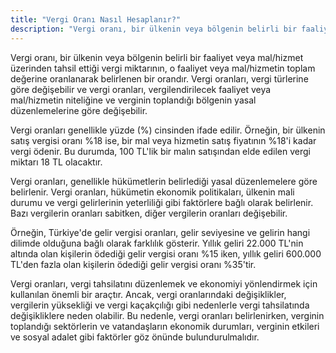 ```yaml
---
title: "Vergi Oranı Nasıl Hesaplanır?"
description: "Vergi oranı, bir ülkenin veya bölgenin belirli bir faaliyet veya mal/hizmet üzerinden tahsil ettiği vergi miktarının, o faaliyet veya mal/hizmetin toplam değerine oranlanarak belirlenen bir orandır."
---
```


Vergi oranı, bir ülkenin veya bölgenin belirli bir faaliyet veya mal/hizmet üzerinden tahsil ettiği vergi miktarının, o
faaliyet veya mal/hizmetin toplam değerine oranlanarak belirlenen bir orandır. Vergi oranları, vergi türlerine göre
değişebilir ve vergi oranları, vergilendirilecek faaliyet veya mal/hizmetin niteliğine ve verginin toplandığı bölgenin
yasal düzenlemelerine göre değişebilir.

Vergi oranları genellikle yüzde (%) cinsinden ifade edilir. Örneğin, bir ülkenin satış vergisi oranı %18 ise, bir mal
veya hizmetin satış fiyatının %18'i kadar vergi ödenir. Bu durumda, 100 TL'lik bir malın satışından elde edilen vergi
miktarı 18 TL olacaktır.

Vergi oranları, genellikle hükümetlerin belirlediği yasal düzenlemelere göre belirlenir. Vergi oranları, hükümetin
ekonomik politikaları, ülkenin mali durumu ve vergi gelirlerinin yeterliliği gibi faktörlere bağlı olarak belirlenir.
Bazı vergilerin oranları sabitken, diğer vergilerin oranları değişebilir.

Örneğin, Türkiye'de gelir vergisi oranları, gelir seviyesine ve gelirin hangi dilimde olduğuna bağlı olarak farklılık
gösterir. Yıllık geliri 22.000 TL'nin altında olan kişilerin ödediği gelir vergisi oranı %15 iken, yıllık geliri 600.000
TL'den fazla olan kişilerin ödediği gelir vergisi oranı %35'tir.

Vergi oranları, vergi tahsilatını düzenlemek ve ekonomiyi yönlendirmek için kullanılan önemli bir araçtır. Ancak, vergi
oranlarındaki değişiklikler, vergilerin yüksekliği ve vergi kaçakçılığı gibi nedenlerle vergi tahsilatında
değişikliklere neden olabilir. Bu nedenle, vergi oranları belirlenirken, verginin toplandığı sektörlerin ve
vatandaşların ekonomik durumları, verginin etkileri ve sosyal adalet gibi faktörler göz önünde bulundurulmalıdır.
